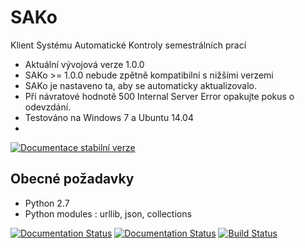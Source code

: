 SAKo
====
Klient Systému Automatické Kontroly semestrálních prací

* Aktuální vývojová verze 1.0.0
* SAKo >= 1.0.0 nebude zpětně kompatibilní s nižšími verzemi
* SAKo je nastaveno ta, aby se automaticky aktualizovalo.
* Při návratové hodnotě 500 Internal Server Error opakujte pokus o odevzdání.
* Testováno na Windows 7 a Ubuntu 14.04 
* 
[![Documentace stabilní verze](http://sako.readthedocs.org/cs/v1.0.0b/)](http://sako.readthedocs.org/cs/v1.0.0b/)


Obecné požadavky 
----------------
* Python 2.7
* Python modules : urllib, json, collections

[![Documentation Status](https://readthedocs.org/projects/sako/badge/?version=latest)](https://readthedocs.org/projects/sako/?badge=latest)
[![Documentation Status](https://readthedocs.org/projects/sako/badge/?version=v1.0.0b)](https://readthedocs.org/projects/sako/?badge=v1.0.0b)
[![Build Status](https://travis-ci.org/neduchal/SAKo.svg?branch=master)](https://travis-ci.org/neduchal/SAKo)







